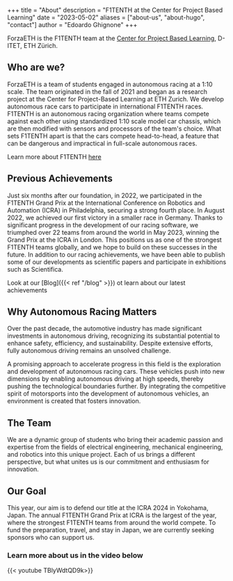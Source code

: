 +++
title = "About"
description = "F1TENTH at the Center for Project Based Learning"
date = "2023-05-02"
aliases = ["about-us", "about-hugo", "contact"]
author = "Edoardo Ghignone"
+++

ForzaETH is the F1TENTH team at the [Center for Project Based Learning](https://pbl.ee.ethz.ch/), D-ITET, ETH Zürich.

## Who are we?
ForzaETH is a team of students engaged in autonomous racing at a 1:10 scale. The team originated in the fall of 2021 and began as a research project at the Center for Project-Based Learning at ETH Zurich. We develop autonomous race cars to participate in international F1TENTH races. F1TENTH is an autonomous racing organization where teams compete against each other using standardized 1:10 scale model car chassis, which are then modified with sensors and processors of the team's choice. What sets F1TENTH apart is that the cars compete head-to-head, a feature that can be dangerous and impractical in full-scale autonomous races.

Learn more about F1TENTH [here](https://f1tenth.org/)


## Previous Achievements
Just six months after our foundation, in 2022, we participated in the F1TENTH Grand Prix at the International Conference on Robotics and Automation (ICRA) in Philadelphia, securing a strong fourth place. In August 2022, we achieved our first victory in a smaller race in Germany. Thanks to significant progress in the development of our racing software, we triumphed over 22 teams from around the world in May 2023, winning the Grand Prix at the ICRA in London. This positions us as one of the strongest F1TENTH teams globally, and we hope to build on these successes in the future. In addition to our racing achievements, we have been able to publish some of our developments as scientific papers and participate in exhibitions such as Scientifica.

Look at our [Blog]({{< ref "/blog" >}}) ot learn about our latest achievements

## Why Autonomous Racing Matters

Over the past decade, the automotive industry has made significant investments in autonomous driving, recognizing its substantial potential to enhance safety, efficiency, and sustainability. Despite extensive efforts, fully autonomous driving remains an unsolved challenge.

A promising approach to accelerate progress in this field is the exploration and development of autonomous racing cars. These vehicles push into new dimensions by enabling autonomous driving at high speeds, thereby pushing the technological boundaries further. By integrating the competitive spirit of motorsports into the development of autonomous vehicles, an environment is created that fosters innovation.

## The Team

We are a dynamic group of students who bring their academic passion and expertise from the fields of electrical engineering, mechanical engineering, and robotics into this unique project. Each of us brings a different perspective, but what unites us is our commitment and enthusiasm for innovation.

## Our Goal

This year, our aim is to defend our title at the ICRA 2024 in Yokohama, Japan. The annual F1TENTH Grand Prix at ICRA is the largest of the year, where the strongest F1TENTH teams from around the world compete. To fund the preparation, travel, and stay in Japan, we are currently seeking sponsors who can support us.



### Learn more about us in the video below
{{< youtube TBlyWdtQD9k>}}
